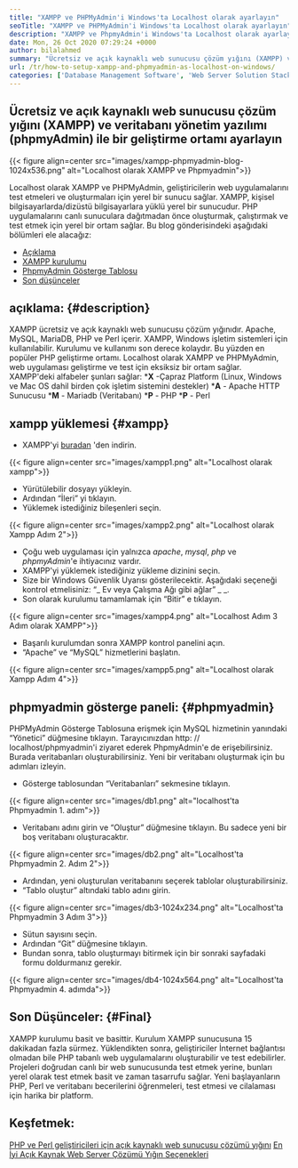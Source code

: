```yaml
---
title: "XAMPP ve PHPMyAdmin'i Windows'ta Localhost olarak ayarlayın" 
seoTitle: "XAMPP ve PHPMyAdmin'i Windows'ta Localhost olarak ayarlayın" 
description: "XAMPP ve PhpmyAdmin'i Windows'ta Localhost olarak ayarlayın. Web uygulamalarını test etmek ve oluşturmak için kendi ücretsiz ve açık kaynaklı yerel test ortamınızı oluşturun." 
date: Mon, 26 Oct 2020 07:29:24 +0000
author: bilalahmed
summary: "Ücretsiz ve açık kaynaklı web sunucusu çözüm yığını (XAMPP) ve veritabanı yönetim yazılımı (phpmyAdmin) ile bir geliştirme ortamı kurun" 
url: /tr/how-to-setup-xampp-and-phpmyadmin-as-localhost-on-windows/
categories: ['Database Management Software', 'Web Server Solution Stack']
---
```


## Ücretsiz ve açık kaynaklı web sunucusu çözüm yığını (XAMPP) ve veritabanı yönetim yazılımı (phpmyAdmin) ile bir geliştirme ortamı ayarlayın

{{< figure align=center src="images/xampp-phpmyadmin-blog-1024x536.png" alt="Localhost olarak XAMPP ve Phpmyadmin">}}

Localhost olarak XAMPP ve PHPMyAdmin, geliştiricilerin web uygulamalarını test etmeleri ve oluşturmaları için yerel bir sunucu sağlar. XAMPP, kişisel bilgisayarlarda/dizüstü bilgisayarlara yüklü yerel bir sunucudur. PHP uygulamalarını canlı sunuculara dağıtmadan önce oluşturmak, çalıştırmak ve test etmek için yerel bir ortam sağlar.
Bu blog gönderisindeki aşağıdaki bölümleri ele alacağız:
  * [Açıklama][1]
  * [XAMPP kurulumu][2]
  * [PhpmyAdmin Gösterge Tablosu][3]
  * [Son düşünceler][4]

## açıklama:   {#description}
XAMPP ücretsiz ve açık kaynaklı web sunucusu çözüm yığınıdır. Apache, MySQL, MariaDB, PHP ve Perl içerir. XAMPP, Windows işletim sistemleri için kullanılabilir. Kurulumu ve kullanımı son derece kolaydır. Bu yüzden en popüler PHP geliştirme ortamı. Localhost olarak XAMPP ve PHPMyAdmin, web uygulaması geliştirme ve test için eksiksiz bir ortam sağlar.
XAMPP'deki alfabeler şunları sağlar:
  ***X** -Çapraz Platform (Linux, Windows ve Mac OS dahil birden çok işletim sistemini destekler)
  ***A**  - Apache HTTP Sunucusu
  ***M**  - Mariadb (Veritabanı)
  ***P**  - PHP
  ***P**  - Perl

## xampp yüklemesi   {#xampp}
  * XAMPP'yi [buradan][5] 'den indirin.

{{< figure align=center src="images/xampp1.png" alt="Localhost olarak xampp">}}

  * Yürütülebilir dosyayı yükleyin.
  * Ardından “İleri” yi tıklayın.
  * Yüklemek istediğiniz bileşenleri seçin.

{{< figure align=center src="images/xampp2.png" alt="Localhost olarak Xampp Adım 2">}}

  * Çoğu web uygulaması için yalnızca _apache_, _mysql_, _php_ ve _phpmyAdmin_'e ihtiyacınız vardır.
  * XAMPP'yi yüklemek istediğiniz yükleme dizinini seçin.
  * Size bir Windows Güvenlik Uyarısı gösterilecektir. Aşağıdaki seçeneği kontrol etmelisiniz: “_ Ev veya Çalışma Ağı gibi ağlar” _ _.
  * Son olarak kurulumu tamamlamak için “Bitir” e tıklayın.

{{< figure align=center src="images/xampp4.png" alt="Localhost Adım 3 Adım olarak XAMPP">}}

  * Başarılı kurulumdan sonra XAMPP kontrol panelini açın.
  * “Apache” ve “MySQL” hizmetlerini başlatın.

{{< figure align=center src="images/xampp5.png" alt="Localhost olarak Xampp Adım 4">}}


## phpmyadmin gösterge paneli:   {#phpmyadmin}
PHPMyAdmin Gösterge Tablosuna erişmek için MySQL hizmetinin yanındaki “Yönetici” düğmesine tıklayın. Tarayıcınızdan http: // localhost/phpmyadmin'i ziyaret ederek PhpmyAdmin'e de erişebilirsiniz. Burada veritabanları oluşturabilirsiniz. Yeni bir veritabanı oluşturmak için bu adımları izleyin.
  * Gösterge tablosundan “Veritabanları” sekmesine tıklayın.

{{< figure align=center src="images/db1.png" alt="localhost'ta Phpmyadmin 1. adım">}}

  * Veritabanı adını girin ve “Oluştur” düğmesine tıklayın. Bu sadece yeni bir boş veritabanı oluşturacaktır.

{{< figure align=center src="images/db2.png" alt="Localhost'ta Phpmyadmin 2. Adım 2">}}

  * Ardından, yeni oluşturulan veritabanını seçerek tablolar oluşturabilirsiniz.
  * “Tablo oluştur” altındaki tablo adını girin.

{{< figure align=center src="images/db3-1024x234.png" alt="Localhost'ta Phpmyadmin 3 Adım 3">}}

  * Sütun sayısını seçin.
  * Ardından “Git” düğmesine tıklayın.
  * Bundan sonra, tablo oluşturmayı bitirmek için bir sonraki sayfadaki formu doldurmanız gerekir.

{{< figure align=center src="images/db4-1024x564.png" alt="Localhost'ta Phpmyadmin 4. adımda">}}


## Son Düşünceler:   {#Final}
XAMPP kurulumu basit ve basittir. Kurulum XAMPP sunucusuna 15 dakikadan fazla sürmez. Yüklendikten sonra, geliştiriciler İnternet bağlantısı olmadan bile PHP tabanlı web uygulamalarını oluşturabilir ve test edebilirler. Projeleri doğrudan canlı bir web sunucusunda test etmek yerine, bunları yerel olarak test etmek basit ve zaman tasarrufu sağlar. Yeni başlayanların PHP, Perl ve veritabanı becerilerini öğrenmeleri, test etmesi ve cilalaması için harika bir platform.

## Keşfetmek:
[PHP ve Perl geliştiricileri için açık kaynaklı web sunucusu çözümü yığını][6]
[En İyi Açık Kaynak Web Server Çözümü Yığın Seçenekleri][7]

  
[1]: #description
[2]: #xampp
[3]: #phpmyadmin
[4]: #final
[5]: https://www.apachefriends.org/de/download.html
[6]: https://products.containerize.com/solution-stack/xampp
[7]: https://products.containerize.com/solution-stack/
